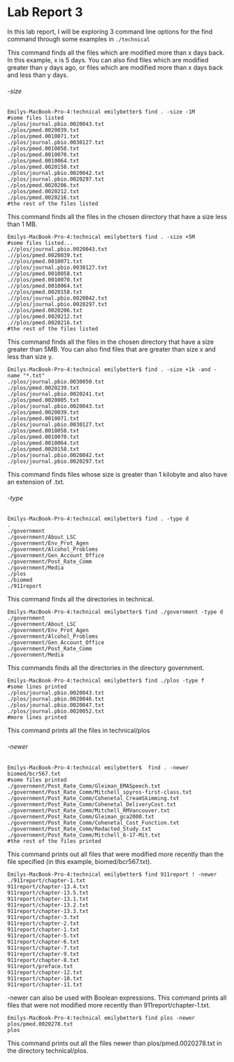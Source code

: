 # Lab Report 3
In this lab report, I will be exploring 3 command line options for the find command through some examples in `./technical`


This command finds all the files which are modified more than x days back. In this example, x is 5 days. You can also find files which are modified greater than y days ago, or files which are modified more than x days back and less than y days.

###### -size
```
Emilys-MacBook-Pro-4:technical emilybetter$ find . -size -1M
#some files listed
./plos/journal.pbio.0020043.txt
./plos/pmed.0020039.txt
./plos/pmed.0010071.txt
./plos/journal.pbio.0030127.txt
./plos/pmed.0010058.txt
./plos/pmed.0010070.txt
./plos/pmed.0010064.txt
./plos/pmed.0020158.txt
./plos/journal.pbio.0020042.txt
./plos/journal.pbio.0020297.txt
./plos/pmed.0020206.txt
./plos/pmed.0020212.txt
./plos/pmed.0020216.txt
#the rest of the files listed
```
This command finds all the files in the chosen directory that have a size less than 1 MB.

```
Emilys-MacBook-Pro-4:technical emilybetter$ find . -size +5M 
#some files listed...
.//plos/journal.pbio.0020043.txt
.//plos/pmed.0020039.txt
.//plos/pmed.0010071.txt
.//plos/journal.pbio.0030127.txt
.//plos/pmed.0010058.txt
.//plos/pmed.0010070.txt
.//plos/pmed.0010064.txt
.//plos/pmed.0020158.txt
.//plos/journal.pbio.0020042.txt
.//plos/journal.pbio.0020297.txt
.//plos/pmed.0020206.txt
.//plos/pmed.0020212.txt
.//plos/pmed.0020216.txt
#the rest of the files listed

```

This command finds all the files in the chosen directory that have a size greater than 5MB. You can also find files that are greater than size x and less than size y.


```
Emilys-MacBook-Pro-4:technical emilybetter$ find . -size +1k -and -name "*.txt"
./plos/journal.pbio.0030050.txt
./plos/pmed.0020239.txt
./plos/journal.pbio.0020241.txt
./plos/pmed.0020005.txt
./plos/journal.pbio.0020043.txt
./plos/pmed.0020039.txt
./plos/pmed.0010071.txt
./plos/journal.pbio.0030127.txt
./plos/pmed.0010058.txt
./plos/pmed.0010070.txt
./plos/pmed.0010064.txt
./plos/pmed.0020158.txt
./plos/journal.pbio.0020042.txt
./plos/journal.pbio.0020297.txt
```

This command finds files whose size is greater than 1 kilobyte and also have an extension of .txt.











###### -type
```
Emilys-MacBook-Pro-4:technical emilybetter$ find . -type d
.
./government
./government/About_LSC
./government/Env_Prot_Agen
./government/Alcohol_Problems
./government/Gen_Account_Office
./government/Post_Rate_Comm
./government/Media
./plos
./biomed
./911report
```
This command finds all the directories in technical. 

```
Emilys-MacBook-Pro-4:technical emilybetter$ find ./government -type d
./government
./government/About_LSC
./government/Env_Prot_Agen
./government/Alcohol_Problems
./government/Gen_Account_Office
./government/Post_Rate_Comm
./government/Media
```
This commands finds all the directories in the directory government.



```
Emilys-MacBook-Pro-4:technical emilybetter$ find ./plos -type f
#some lines printed
./plos/journal.pbio.0020043.txt
./plos/journal.pbio.0020046.txt
./plos/journal.pbio.0020047.txt
./plos/journal.pbio.0020052.txt
#more lines printed 
```
This command  prints all the files in technical/plos  



###### -newer
```
Emilys-MacBook-Pro-4:technical emilybetter$  find . -newer biomed/bcr567.txt
#some files printed
./government/Post_Rate_Comm/Gleiman_EMASpeech.txt
./government/Post_Rate_Comm/Mitchell_spyros-first-class.txt
./government/Post_Rate_Comm/Cohenetal_CreamSkimming.txt
./government/Post_Rate_Comm/Cohenetal_DeliveryCost.txt
./government/Post_Rate_Comm/Mitchell_RMVancouver.txt
./government/Post_Rate_Comm/Gleiman_gca2000.txt
./government/Post_Rate_Comm/Cohenetal_Cost_Function.txt
./government/Post_Rate_Comm/Redacted_Study.txt
./government/Post_Rate_Comm/Mitchell_6-17-Mit.txt
#the rest of the files printed
```

This command prints out all files that were modified more recently than the file specified (in this example, biomed/bcr567.txt).


```
Emilys-MacBook-Pro-4:technical emilybetter$ find 911report ! -newer ./911report/chapter-1.txt
911report/chapter-13.4.txt
911report/chapter-13.5.txt
911report/chapter-13.1.txt
911report/chapter-13.2.txt
911report/chapter-13.3.txt
911report/chapter-3.txt
911report/chapter-2.txt
911report/chapter-1.txt
911report/chapter-5.txt
911report/chapter-6.txt
911report/chapter-7.txt
911report/chapter-9.txt
911report/chapter-8.txt
911report/preface.txt
911report/chapter-12.txt
911report/chapter-10.txt
911report/chapter-11.txt
```
-newer can also be used with Boolean expressions. This command prints all files that were not modified more recently than 911report/chapter-1.txt.


```
Emilys-MacBook-Pro-4:technical emilybetter$ find plos -newer plos/pmed.0020278.txt
plos
```
This command prints out all the files newer than plos/pmed.0020278.txt in the directory technical/plos.



